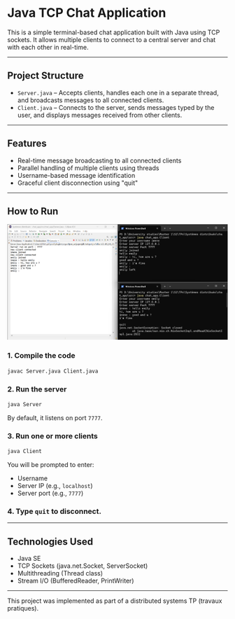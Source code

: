 
# Java TCP Chat Application

This is a simple terminal-based chat application built with Java using TCP sockets.
It allows multiple clients to connect to a central server and chat with each other in real-time.

---

## Project Structure

- `Server.java` – Accepts clients, handles each one in a separate thread, and broadcasts messages to all connected clients.
- `Client.java` – Connects to the server, sends messages typed by the user, and displays messages received from other clients.

---

## Features

- Real-time message broadcasting to all connected clients
- Parallel handling of multiple clients using threads
- Username-based message identification
- Graceful client disconnection using "quit"

---

## How to Run

![img.png](img.png)
### 1. Compile the code
```bash
javac Server.java Client.java
```

### 2. Run the server
```bash
java Server
```

By default, it listens on port `7777`.

### 3. Run one or more clients
```bash
java Client
```

You will be prompted to enter:
- Username
- Server IP (e.g., `localhost`)
- Server port (e.g., `7777`)

### 4. Type `quit` to disconnect.

---

## Technologies Used

- Java SE
- TCP Sockets (java.net.Socket, ServerSocket)
- Multithreading (Thread class)
- Stream I/O (BufferedReader, PrintWriter)

---

This project was implemented as part of a distributed systems TP (travaux pratiques).


